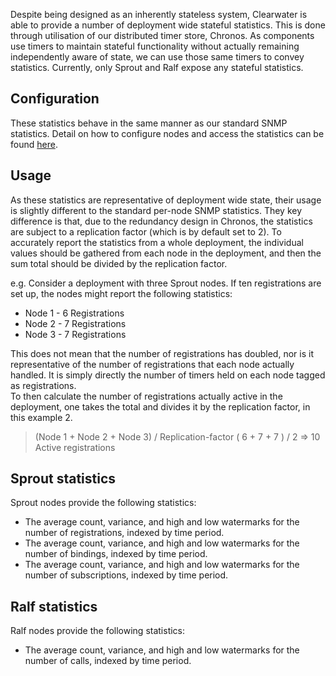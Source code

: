Despite being designed as an inherently stateless system, Clearwater is able to provide a number of deployment wide stateful statistics. This is done through utilisation of our distributed timer store, Chronos. As components use timers to maintain stateful functionality without actually remaining independently aware of state, we can use those same timers to convey statistics. Currently, only Sprout and Ralf expose any stateful statistics.

## Configuration

These statistics behave in the same manner as our standard SNMP statistics. Detail on how to configure nodes and access the statistics can be found [here](https://clearwater.readthedocs.org/en/stable/Clearwater_SNMP_Statistics/index.html).

## Usage

As these statistics are representative of deployment wide state, their usage is slightly different to the standard per-node SNMP statistics. They key difference is that, due to the redundancy design in Chronos, the statistics are subject to a replication factor (which is by default set to 2). To accurately report the statistics from a whole deployment, the individual values should be gathered from each node in the deployment, and then the sum total should be divided by the replication factor.

e.g. Consider a deployment with three Sprout nodes. If ten registrations are set up, the nodes might report the following statistics:

* Node 1 - 6 Registrations
* Node 2 - 7 Registrations
* Node 3 - 7 Registrations

This does not mean that the number of registrations has doubled, nor is it representative of the number of registrations that each node actually handled. It is simply directly the number of timers held on each node tagged as registrations.  
To then calculate the number of registrations actually active in the deployment, one takes the total and divides it by the replication factor, in this example 2.
> (Node 1 + Node 2 + Node 3) / Replication-factor
> (  6    +   7    +   7   ) / 2  => 10 Active registrations

## Sprout statistics

Sprout nodes provide the following statistics:

* The average count, variance, and high and low watermarks for the number of registrations, indexed by time period.
* The average count, variance, and high and low watermarks for the number of bindings, indexed by time period.
* The average count, variance, and high and low watermarks for the number of subscriptions, indexed by time period.

## Ralf statistics

Ralf nodes provide the following statistics:

* The average count, variance, and high and low watermarks for the number of calls, indexed by time period.
